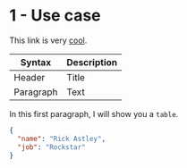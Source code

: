 # 1 - Use case

This link is very [cool](example.md).

| Syntax    | Description |
|-----------|-------------|
| Header    | Title       |
| Paragraph | Text        |

In this first paragraph, I will show you a `table`.

```json
{
  "name": "Rick Astley",
  "job": "Rockstar"
}
```
